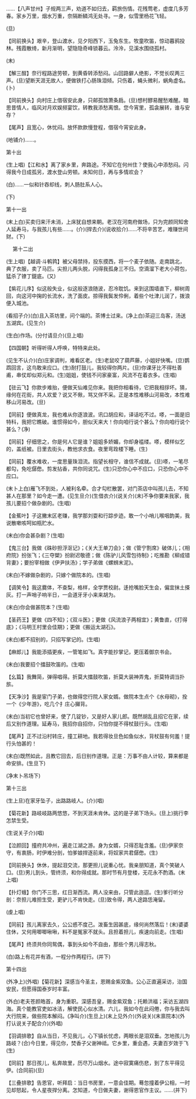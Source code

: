 <!-- { "loadSidebar": true } -->
……【八声甘州】子规两三声，劝道不如归去，羁旅伤情。花残莺老，虚度几多芳春。家乡万里，烟水万重，奈隔断鳞鸿无处寻。一身，似雪里杨花飞轻。

(旦)

【同前换头】艰辛，登山渡水，见夕阳西下，玉兔东生。牧童吹笛，惊动暮鸦投林。残霞散绮，新月渐明，望隐隐奇峰锁暮云。泠泠，见溪水围绕孤村。

(末)

【解三酲】奈行程路途劳顿，到黄昏转添愁闷。山回路僻人绝影，不觉长叹两三声。(旦)望断天涯无故人，便做铁打心肠珠泪倾。只伤着，蝇头微利，蜗角虚名。(卜)

【同前换头】向村庄上借宿安此身，只邮孤馆萧条扃。(旦)想村醪易醒愁难醒。暗思昔情人，临风对月欢娱频宴饮，转教我添愁离恨。您今宵里，孤衾展转，谁与安存？

【尾声】且宽心，休忧闷。放怀款款慢登程，借宿今宵安此身。

(地铺介)……。

第十出

(生上唱)【江和水】离了家乡里，奔路途。不知它在何州住？使我心中添愁闷。闪得我今日成孤另，渡水登山劳顿。未知何日，再与多情欢会？

(白)……一似和针吞却线，刺人肠肚系人心。

(下)

第十一出

(末上白)买卖归来汗未消，上床犹自想来朝。老汉在河南府做场，只为完颜同知舍人延寿马，与我孩儿有些……。(介)(捍去介)(说收拾介)……不将辛苦艺，难赚世间财。(下)

　
第十二出

(生上唱)【越调·斗鹌鹑】被父母禁持，投东摸西，将一个麦子依随。走南跳北，典了衣服，卖了马匹。尖担儿两头脱，闪得我孤身三不归。空滴溜下老大小荷包，猛杀了镣丁鍉底。(又)

【紫花儿序】似这般失业，似这般逐浪随波，忍冷耽饥。来到这围墙直下，柳树周回，向这河中掬的长流水，洗了面皮。掠得我鬓发伶俐，着些个吐津儿润了，拨浪便入城池。

(看招子介)(白)且入茶坊里，问个端的。茶博士过来。(净上白)茶迎三岛客，汤送五湖宾。(见生介)

(生白)作场。(分付请旦介)(旦上唱)

【四国朝】听得听得人呼唤，特特来此处。

(见生不认介)(白)庄家调判，难看区老。(生)老鼠咬了葫芦藤，小姐好快嘴。(旦)鹦鹉回言，这鸟敢来应口。(生)耐打鼓儿，我较得你两片。(旦)你课牙比不得杜善甫，串仗却似郑元和。(生)姐姐，使钱不问家豪富，风流不在着衣多。(生唱)

【驻云飞】你款步难抬，便做天仙难见你来。我把你相看待，它把我相拶坏。猜，缘何在花街，共人欢爱？说又不偢，骂又佯不采。正是本性难移山河易改，本性难移山河易改。(旦)

【同前】便做真龙，我也难从你逐浪波。讯口胡应和，译话吃不过。嗏，一面是旧特科，我把它瞧破。谁惯得如今，胆似天来大！你向咱行说个甚么？你向咱行说个甚么？(净)

【同前】仔细思之，你是何人它是谁？姐姐多娇媚，你却身褴缕。嗏，模样似乞的，盖纸被。日里去街头，教他求衣食。夜里弯跧楼下睡。(生)

【同前】覆水难收，一度思量珠泪流。指望长相守，谁信不成就。(旦)嗏，一笔尽都勾，免吃僝僽。剪发拈香，共你同说咒。(生)只恐你心中不应口，只恐你心中不应口。

(末卜上白)雁飞不到处，人被利名牵。合才勾栏散罢，对门茶店中叫孩儿去，不知甚人在那里？如今走一遭。(见生旦介)(生借衣介)(说关介)(未)不争你要来我家，我孩儿要招个做杂剧的。(生唱)

【金蕉叶】子这撇末区老赚，我学那刘耍和行踪步迹。敢一个小哨儿喉咽韵美，我说散嗽咳呵如瓶贮水。

(末白)你会甚杂剧？(生唱)

【鬼三台】我做《硃砂担浮沤记》；《关大王单刀会》；做《管宁割席》破体儿；《相府院》扮张飞；《三夺槊》扮尉迟敬德；做《陈驴儿风雪包待制》；吃推勘《柳成错背妻》；要扮宰相做《伊尹扶汤》；学子弟做《螺蛳末泥》。

(末白)不嫁做杂剧的，只嫁个做院本的。(生唱)

【调笑令】我这爨体，不查梨，格样，全学贾校尉。迻抢嘴脸天生会，偏宜抹土搽灰。打一声哨子响半日，一会道牙牙小来来胡为。

(末白)你会做甚院本？(生唱)

【圣药王】更做《四不知》；《双斗医》；更做《风流浪子两相宜》；黄鲁直，《打得底》；《马明王村里会佳期》；更做《搬运太湖石》。

(末白)都不招别的，只招写掌记的。(生唱)

【麻郎儿】我能添插更疾，一管笔如飞。真字能抄掌记，更压着御京书会。

(末白)我要招个擂鼓吹笛的。(生唱)

【幺篇】我舞简，弹得唱得。折莫大擂鼓吹笛，折莫大装神弄鬼，折莫特调当扑旂。

【天净沙】我是宦门子弟，也做得您行院人家女婿。做院本生点个《水母砌》，拴一个《少年游》，吃几个扌庄心攧背。

(末白)当初它也曾好来，使了几锭钞，又是好人家儿郎。既然胡乱且招它在家，续后又别作道理。延寿马，我招你自招你，只怕你提不得杖鼓行头。(生唱)

【尾声】正不过沿村转庄，撞工耕地。我若得妆旦色如鱼似水，背杖鼓有何羞！提行头怕甚的！

(末白)既然如此，且教它回去，后日别作道理。正是：万事不由人计较，算来都是命安排。(生旦下)

(净末卜吊场下)

第十三出

(生上旦)在家牙坠子，出路路岐人。(介)(唱)

【菊花新】路岐岐路两悠悠，不到天涯未肯休。这的是子弟下场头。(旦上)挑行李怎禁生受。

(生说关子介)(唱)

【泣颜回】撞府共冲州，遍走江湖之游。身为女婿，只得忍耻含羞。(旦)伊家奈守，有衷肠，时伊难分剖，怕爹娘捍逐前来，将奴家共君僝僽。(生)

【同前换头】休休，提起泪交流，那更担儿说重心忧。我亲朋知道，真个笑破人口。(旦)男儿到头，管终须，和你得成就。那时节有月登楼，无花永不酌酒。(末上唱)

【扑灯蛾】你门不三思，红日渐西流。两人没来由，只管此迤逗。(生)爹行听分剖：奈担儿难担生受，更驴儿不肯快走。(旦)致令得，两人途路恁淹留。

(虔上唱)

【同前】孩儿离家去久，公公惑不度己。泼畜生因甚底，缘何尚然落后！(末)婆婆住休，又何用唧唧啾啾，料不是冤家不就头。且担着担儿，疾速向前走。(生唱)

【尾声】终须共你同鸳偶，事到头如今不自由，那些个男儿得志秋。

(白)路上有花并有酒，一程分作两程行。(并下)

第十四出

(外净上)(外唱)【菊花新】深感当今圣主，恩赐金紫双鱼。公心正直遍采访，治国安民，但愿得国泰岁时丰富。

(外白)老夫苍颜皓首，身为重职。深感吾皇，赐金紫双鱼；托赖洪福；采访五湖四海。真个能教官吏如冰洁，解使民心似水清。六儿，我如今在此闷倦，你与我去叫大行院来，做些院本解闷。(净叫介)(生旦上)(末上见外介)(外说关)(末禀院本)(外打认说关子配合介)(外唱)

【羽调排歌】自从当日，不见我儿，心下镇长忧虑，两眼长是泪双垂。怎地孩儿为路岐？(合)今日里，得见你，焚香子父谢神祗。它乡里，重会遇，夫妻百岁效于飞(生)

【同前】那日孩儿，私奔故里，历尽万山烟水。途中寂寞痛伤悲，到了东平得见伊。(合同前)(旦)

【三叠排歌】告恩官，听拜启：当日书房里，一意会佳期。蓦忽撞着伊公相，一时见却怒起，令人星夜捍分离。怎知道，今日做夫妻，谢得恩官作主议。……(并下)

　
　

